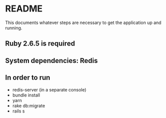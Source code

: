 # README

This documents whatever steps are necessary to get the
application up and running.

## Ruby 2.6.5 is required

## System dependencies: Redis 

## In order to run
  * redis-server (in a separate console)
  * bundle install
  * yarn
  * rake db:migrate
  * rails s
  
